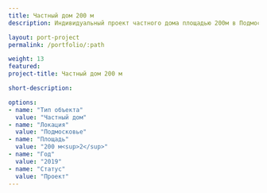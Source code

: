 ```yaml
---
title: Частный дом 200 м
description: Индивидуальный проект частного дома площадью 200м в Подмосковье от архитектурного бюро А510. Индивидуальное проектирование на заказ.

layout: port-project
permalink: /portfolio/:path

weight: 13
featured:
project-title: Частный дом 200 м

short-description: 

options:
- name: "Тип объекта"
  value: "Частный дом"
- name: "Локация"
  value: "Подмосковье"
- name: "Площадь"
  value: "200 м<sup>2</sup>"
- name: "Год"
  value: "2019"
- name: "Статус"
  value: "Проект"
---
```

